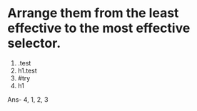 # Arrange them from the least effective to the most effective selector.

1. .test
2. h1.test
3. #try
4. h1

Ans- 4, 1, 2, 3